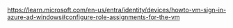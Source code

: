 https://learn.microsoft.com/en-us/entra/identity/devices/howto-vm-sign-in-azure-ad-windows#configure-role-assignments-for-the-vm
